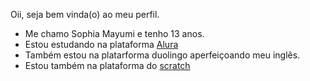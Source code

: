 Oii, seja bem vinda(o) ao meu perfil.
 
- Me chamo Sophia Mayumi e tenho 13 anos.
- Estou estudando na plataforma [Alura](https://cursos.alura.com.br/edutech)
- Também estou na platarforma duolingo aperfeiçoando meu inglês.
- Estou também na plataforma do [scratch](https://scratch.mit.edu/)
